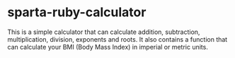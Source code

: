 # sparta-ruby-calculator

This is a simple calculator that can calculate addition, subtraction, multiplication, division, exponents and roots.
It also contains a function that can calculate your BMI (Body Mass Index) in imperial or metric units.
